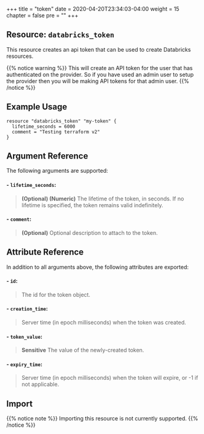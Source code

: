 +++
title = "token"
date = 2020-04-20T23:34:03-04:00
weight = 15
chapter = false
pre = ""
+++

## Resource: `databricks_token`

This resource creates an api token that can be used to create Databricks resources. 

{{% notice warning %}}
This will create an API token for the user that has authenticated on the provider. So if you have used an 
admin user to setup the provider then you will be making API tokens for that admin user. 
{{% /notice %}}

## Example Usage

```hcl
resource "databricks_token" "my-token" {
  lifetime_seconds = 6000
  comment = "Testing terraform v2"
}
```
## Argument Reference

The following arguments are supported:

#### - `lifetime_seconds`:
> **(Optional) (Numeric)** The lifetime of the token, in seconds. 
If no lifetime is specified, the token remains valid indefinitely.

#### - `comment`:
> **(Optional)** Optional description to attach to the token.


## Attribute Reference
In addition to all arguments above, the following attributes are exported:

#### - `id`:
> The id for the token object.

#### - `creation_time`:
> Server time (in epoch milliseconds) when the token was created.

#### - `token_value`:
> **Sensitive** The value of the newly-created token. 

#### - `expiry_time`:
> Server time (in epoch milliseconds) when the token will expire, or -1 if not applicable.

## Import

{{% notice note %}}
Importing this resource is not currently supported.
{{% /notice %}}
